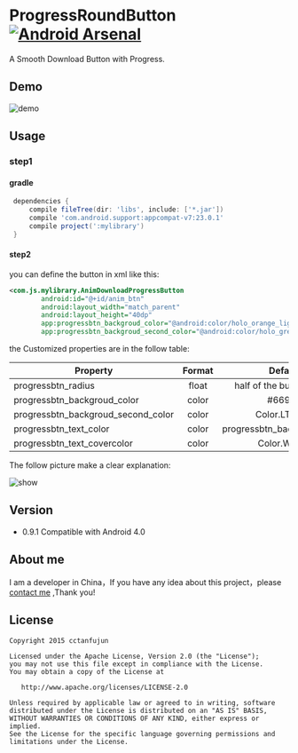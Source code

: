 # ProgressRoundButton   [![Android Arsenal](https://img.shields.io/badge/Android%20Arsenal-ProgressRoundButton-green.svg?style=flat)](https://android-arsenal.com/details/1/2660)

A Smooth Download Button with Progress.

## Demo

![demo](http://ww1.sinaimg.cn/large/0060lm7Tgw1ewzhnz6143g30600aoe82.gif)

## Usage

### step1

#### gradle

```groovy
 dependencies {
     compile fileTree(dir: 'libs', include: ['*.jar'])
     compile 'com.android.support:appcompat-v7:23.0.1'
     compile project(':mylibrary')
 }
 ```
#### step2 

you can define the button in xml like this:

```xml
<com.js.mylibrary.AnimDownloadProgressButton
        android:id="@+id/anim_btn"
        android:layout_width="match_parent"
        android:layout_height="40dp"
        app:progressbtn_backgroud_color="@android:color/holo_orange_light"
        app:progressbtn_backgroud_second_color="@android:color/holo_green_light"/>
```

the Customized properties are in the follow table:

| Property        | Format           | Default  |  
| ------------- |:-------------:| :-----:|  
|progressbtn_radius  |float  |half of the button height  |  
|progressbtn_backgroud_color|color | #6699ff |  
|progressbtn_backgroud_second_color|color|Color.LTGRAY|  
|progressbtn_text_color|color|progressbtn_backgroud_color|  
|progressbtn_text_covercolor|color|Color.WHITE|  
  
 The follow picture make a clear explanation:
 
 ![show](http://ww4.sinaimg.cn/large/0060lm7Tgw1ex1yr2b9xjj30eg0go75n.jpg)
 
## Version

* 0.9.1 Compatible with Android 4.0 

## About me 

I am a developer in China，If you have any idea about this project，please [contact me](mailto:1130397686@qq.com)
,Thank you!

## License

    Copyright 2015 cctanfujun

    Licensed under the Apache License, Version 2.0 (the "License");
    you may not use this file except in compliance with the License.
    You may obtain a copy of the License at

       http://www.apache.org/licenses/LICENSE-2.0

    Unless required by applicable law or agreed to in writing, software
    distributed under the License is distributed on an "AS IS" BASIS,
    WITHOUT WARRANTIES OR CONDITIONS OF ANY KIND, either express or implied.
    See the License for the specific language governing permissions and
    limitations under the License.

